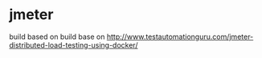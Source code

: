 # jmeter 
build based on build base on http://www.testautomationguru.com/jmeter-distributed-load-testing-using-docker/
